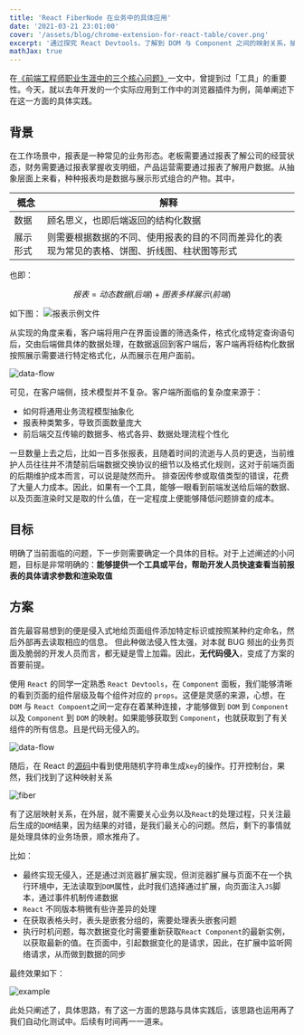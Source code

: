 ```yaml
---
title: 'React FiberNode 在业务中的具体应用'
date: '2021-03-21 23:01:00'
cover: '/assets/blog/chrome-extension-for-react-table/cover.png'
excerpt: '通过探究 React Devtools，了解到 DOM 与 Component 之间的映射关系，抽丝剥茧，逐渐学习了 React FiberNode 相关内容，并将相关知识应到到实际开发中，优雅地解决了业务中地实际问题。'
mathJax: true
---
```


在[《前端工程师职业生涯中的三个核心问题》](https://chungguo.me/core-issues-of-fe-developer)一文中，曾提到过「工具」的重要性。今天，就以去年开发的一个实际应用到工作中的浏览器插件为例，简单阐述下在这一方面的具体实践。

## 背景

在工作场景中，报表是一种常见的业务形态。老板需要通过报表了解公司的经营状态，财务需要通过报表掌握收支明细，产品运营需要通过报表了解用户数据。从抽象层面上来看，种种报表均是数据与展示形式组合的产物。其中，

|概念|解释|
|---|---|
|数据|顾名思义，也即后端返回的结构化数据|
|展示形式|则需要根据数据的不同、使用报表的目的不同而差异化的表现为常见的表格、饼图、折线图、柱状图等形式|

也即：

$$报表 = 动态数据(后端) + 图表多样展示(前端)$$

如下图：
![报表示例文件](/assets/blog/chrome-extension-for-react-table/report-example.jpg)

从实现的角度来看，客户端将用户在界面设置的筛选条件，格式化成特定查询语句后，交由后端做具体的数据处理，在数据返回到客户端后，客户端再将结构化数据按照展示需要进行特定格式化，从而展示在用户面前。

![data-flow](/assets/blog/chrome-extension-for-react-table/flow.png)

可见，在客户端侧，技术模型并不复杂。客户端所面临的复杂度来源于：

- 如何将通用业务流程模型抽象化
- 报表种类繁多，导致页面数量庞大
- 前后端交互传输的数据多、格式各异、数据处理流程个性化

一旦数量上去之后，比如一百多张报表，且随着时间的流逝与人员的更迭，当前维护人员往往并不清楚前后端数据交换协议的细节以及格式化规则，这对于前端页面的后期维护成本而言，可以说是陡然而升。
排查因传参或取值类型的错误，花费了大量人力成本。因此，如果有一个工具，能够一眼看到前端发送给后端的数据、以及页面渲染时又是取的什么值，在一定程度上便能够降低问题排查的成本。

## 目标

明确了当前面临的问题，下一步则需要确定一个具体的目标。对于上述阐述的小问题，目标是非常明确的：**能够提供一个工具或平台，帮助开发人员快速查看当前报表的具体请求参数和渲染取值**

## 方案

首先最容易想到的便是侵入式地给页面组件添加特定标识或按照某种约定命名，然后外部再去读取相应的信息。
但此种做法侵入性太强，对本就 BUG 频出的业务页面及脆弱的开发人员而言，都无疑是雪上加霜。因此，**无代码侵入**，变成了方案的首要前提。

使用 `React` 的同学一定熟悉 `React Devtools`，在 `Component` 面板，我们能够清晰的看到页面的组件层级及每个组件对应的 `props`。这便是灵感的来源，心想，在 `DOM` 与 `React Compoent`之间一定存在着某种连接，才能够做到 `DOM` 到 `Component` 以及 `Component` 到 `DOM` 的映射。如果能够获取到 `Component`，也就获取到了有关组件的所有信息。且是代码无侵入的。

![data-flow](/assets/blog/chrome-extension-for-react-table/react-devtools.jpg)

随后，在 React 的[源码](https://github.com/facebook/react/blob/master/packages/react-dom/src/client/ReactDOMComponentTree.js#L36-L44)中看到使用随机字符串生成`key`的操作。打开控制台，果然，我们找到了这种映射关系

![fiber](/assets/blog/chrome-extension-for-react-table/react-fiber.jpg)

有了这层映射关系，在外层，就不需要关心业务以及`React`的处理过程，只关注最后生成的`DOM`结果，因为结果的对错，是我们最关心的问题。然后，剩下的事情就是处理具体的业务场景，顺水推舟了。

比如：

- 最终实现无侵入，还是通过浏览器扩展实现，但浏览器扩展与页面不在一个执行环境中，无法读取到`DOM`属性，此时我们选择通过扩展，向页面注入`JS`脚本，通过事件机制传递数据
- `React` 不同版本稍微有些许差异的处理
- 在获取表格头时，表头是嵌套分组的，需要处理表头嵌套问题
- 执行时机问题，每次数据变化时需要重新获取`React Component`的最新实例，以获取最新的值。在页面中，引起数据变化的是请求，因此，在扩展中监听网络请求，从而做到数据的同步

最终效果如下：

![example](/assets/blog/chrome-extension-for-react-table/example.png)

此处只阐述了，具体思路，有了这一方面的思路与具体实践后，该思路也运用再了我们自动化测试中。后续有时间再一一道来。
